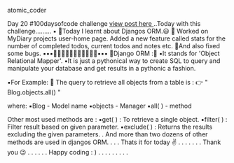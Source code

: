 atomic_coder

Day 20 #100daysofcode challenge [ view post here ](https://www.instagram.com/p/CM2hAdEJRVu/ "Goto Day20 post")
..Today with this challenge.........
▪️
🔸Today I learnt about Djangos ORM.😃
🔸 Worked on MyDiary projects user-home page. Added a new feature called stats for the number of completed todos, current todos and notes etc.
🔸And also fixed some bugs.
▪️▪️▪️🔸🔸🔸🔸🔸🔸🔸🔸🔸🔸🔸▪️▪️▪️
🔸Django ORM :🤔
▪️It stands for 'Object Relational Mapper'.
▪️It is just a pythonical way to create SQL to query and manipulate your database and get results in a pythonic a fashion.

▪️For Example: 🙂
The query to retrieve all objects from a table is :
👉 " Blog.objects.all() "

where:
▪️Blog - Model name
▪️objects - Manager
▪️all( ) - method

Other most used methods are :
▪️get( ) : To retrieve a single object.
▪️filter( ) : Filter result based on given parameter.
▪️exclude( ) : Returns the results excluding the given parameters.
.
And more than two dozens of other methods are used in djangos ORM.
.
.
.
Thats it for today ✌️
.
.
.
.
.
.
.
Thank you 😉
.
.
.
.
.
.
Happy coding : )
.
.
.
.
.
.
.
.
.